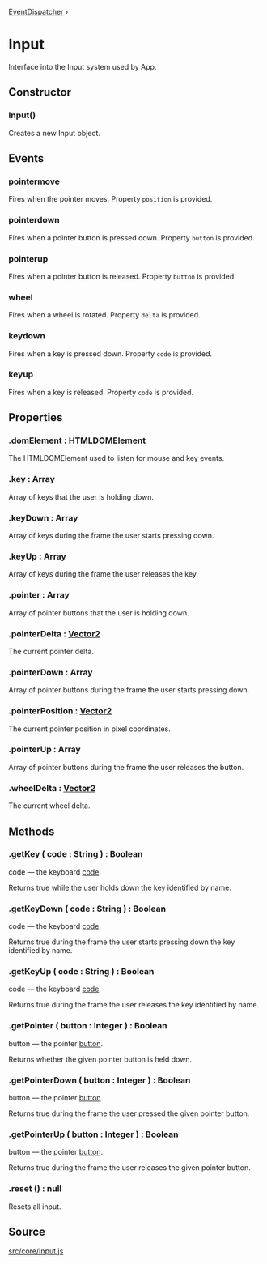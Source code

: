 [EventDispatcher](https://threejs.org/docs/#api/en/core/EventDispatcher) ›

# Input

Interface into the Input system used by App.

## Constructor

### Input()
Creates a new Input object.

## Events

### pointermove
Fires when the pointer moves. Property `position` is provided.

### pointerdown
Fires when a pointer button is pressed down. Property `button` is provided.

### pointerup
Fires when a pointer button is released. Property `button` is provided.

### wheel
Fires when a wheel is rotated. Property `delta` is provided.

### keydown
Fires when a key is pressed down. Property `code` is provided.

### keyup
Fires when a key is released. Property `code` is provided.

## Properties

### .<a>domElement</a> : <span class="param">HTMLDOMElement</span>
The HTMLDOMElement used to listen for mouse and key events.

### .<a>key</a> : <span class="param">Array</span>
Array of keys that the user is holding down.

### .<a>keyDown</a> : <span class="param">Array</span>
Array of keys during the frame the user starts pressing down.

### .<a>keyUp</a> : <span class="param">Array</span>
Array of keys during the frame the user releases the key.

### .<a>pointer</a> : <span class="param">Array</span>
Array of pointer buttons that the user is holding down.

### .<a>pointerDelta</a> : <span class="param">[Vector2](https://threejs.org/docs/#api/en/math/Vector2)</span>
The current pointer delta.

### .<a>pointerDown</a> : <span class="param">Array</span>
Array of pointer buttons during the frame the user starts pressing down.

### .<a>pointerPosition</a> : <span class="param">[Vector2](https://threejs.org/docs/#api/en/math/Vector2)</span>
The current pointer position in pixel coordinates.

### .<a>pointerUp</a> : <span class="param">Array</span>
Array of pointer buttons during the frame the user releases the button.

### .<a>wheelDelta</a> : <span class="param">[Vector2](https://threejs.org/docs/#api/en/math/Vector2)</span>
The current wheel delta.

## Methods

### .<a>getKey</a> ( code : <span class="param">String</span> ) : <span class="param">Boolean</span>
code — the keyboard [code](https://developer.mozilla.org/en-US/docs/Web/API/KeyboardEvent/code).

Returns true while the user holds down the key identified by name.

### .<a>getKeyDown</a> ( code : <span class="param">String</span> ) : <span class="param">Boolean</span>
code — the keyboard [code](https://developer.mozilla.org/en-US/docs/Web/API/KeyboardEvent/code).

Returns true during the frame the user starts pressing down the key identified by name.

### .<a>getKeyUp</a> ( code : <span class="param">String</span> ) : <span class="param">Boolean</span>
code — the keyboard [code](https://developer.mozilla.org/en-US/docs/Web/API/KeyboardEvent/code).

Returns true during the frame the user releases the key identified by name.

### .<a>getPointer</a> ( button : <span class="param">Integer</span> ) : <span class="param">Boolean</span>
button — the pointer [button](https://developer.mozilla.org/en-US/docs/Web/API/Pointer_events#determining_button_states).

Returns whether the given pointer button is held down.

### .<a>getPointerDown</a> ( button : <span class="param">Integer</span> ) : <span class="param">Boolean</span>
button — the pointer [button](https://developer.mozilla.org/en-US/docs/Web/API/Pointer_events#determining_button_states).

Returns true during the frame the user pressed the given pointer button.

### .<a>getPointerUp</a> ( button : <span class="param">Integer</span> ) : <span class="param">Boolean</span>
button — the pointer [button](https://developer.mozilla.org/en-US/docs/Web/API/Pointer_events#determining_button_states).

Returns true during the frame the user releases the given pointer button.

### .<a>reset</a> () : <span class="param">null</span>
Resets all input.

## Source
[src/core/Input.js](https://github.com/Cloud9c/taro/blob/master/src/core/Input.js)